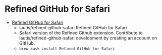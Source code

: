 # Refined GitHub for Safari
- [Refined GitHub for Safari](https://github.com/lautis/refined-github-safari)
  -  lautis/refined-github-safari Refined GitHub for Safari
  - Safari version of the Refined Github extension. Contribute to lautis/refined-github-safari development by creating an account on GitHub.
  - `brew cask install Refined GitHub for Safari`
